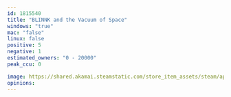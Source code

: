 ```yaml
---
id: 1815540
title: "BLINNK and the Vacuum of Space"
windows: "true"
mac: "false"
linux: false
positive: 5
negative: 1
estimated_owners: "0 - 20000"
peak_ccu: 0

image: https://shared.akamai.steamstatic.com/store_item_assets/steam/apps/1815540/header.jpg?t=1695813343
opinions:
---
```

